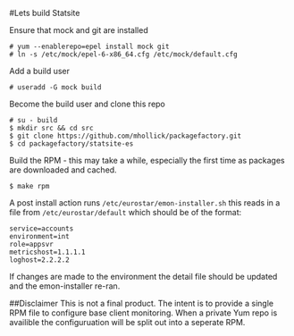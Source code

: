 #Lets build Statsite

Ensure that mock and git are installed

```
# yum --enablerepo=epel install mock git
# ln -s /etc/mock/epel-6-x86_64.cfg /etc/mock/default.cfg
```

Add a build user

```
# useradd -G mock build
```

Become the build user and clone this repo

```
# su - build
$ mkdir src && cd src
$ git clone https://github.com/mhollick/packagefactory.git
$ cd packagefactory/statsite-es
```

Build the RPM - this may take a while, especially the first time as packages are downloaded and cached.

```
$ make rpm
```

A post install action runs ```/etc/eurostar/emon-installer.sh``` this reads in a file from ```/etc/eurostar/default``` which should be of the format:

```
service=accounts
environment=int
role=appsvr
metricshost=1.1.1.1
loghost=2.2.2.2
```

If changes are made to the environment the detail file should be updated and the emon-installer re-ran.

##Disclaimer
This is not a final product.
The intent is to provide a single RPM file to configure base client monitoring.
When a private Yum repo is availible the configuruation will be split out into a seperate RPM.

